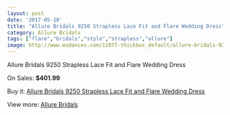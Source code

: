 ```yaml
---
layout: post
date: '2017-05-10'
title: "Allure Bridals 9250 Strapless Lace Fit and Flare Wedding Dress"
category: Allure Bridals
tags: ["flare","bridals","style","strapless","allure"]
image: http://www.eudances.com/11977-thickbox_default/allure-bridals-9250-strapless-lace-fit-and-flare-wedding-dress.jpg
---
```

Allure Bridals 9250 Strapless Lace Fit and Flare Wedding Dress

On Sales: **$401.99**
<a href="https://www.eudances.com/en/allure-bridals/3749-allure-bridals-9250-strapless-lace-fit-and-flare-wedding-dress.html"><amp-img layout="responsive" width="600" height="600" src="//www.eudances.com/11977-thickbox_default/allure-bridals-9250-strapless-lace-fit-and-flare-wedding-dress.jpg" alt="Allure Bridals 9250 Strapless Lace Fit and Flare Wedding Dress 0" /></a>
<a href="https://www.eudances.com/en/allure-bridals/3749-allure-bridals-9250-strapless-lace-fit-and-flare-wedding-dress.html"><amp-img layout="responsive" width="600" height="600" src="//www.eudances.com/11980-thickbox_default/allure-bridals-9250-strapless-lace-fit-and-flare-wedding-dress.jpg" alt="Allure Bridals 9250 Strapless Lace Fit and Flare Wedding Dress 1" /></a>
<a href="https://www.eudances.com/en/allure-bridals/3749-allure-bridals-9250-strapless-lace-fit-and-flare-wedding-dress.html"><amp-img layout="responsive" width="600" height="600" src="//www.eudances.com/11979-thickbox_default/allure-bridals-9250-strapless-lace-fit-and-flare-wedding-dress.jpg" alt="Allure Bridals 9250 Strapless Lace Fit and Flare Wedding Dress 2" /></a>
<a href="https://www.eudances.com/en/allure-bridals/3749-allure-bridals-9250-strapless-lace-fit-and-flare-wedding-dress.html"><amp-img layout="responsive" width="600" height="600" src="//www.eudances.com/11978-thickbox_default/allure-bridals-9250-strapless-lace-fit-and-flare-wedding-dress.jpg" alt="Allure Bridals 9250 Strapless Lace Fit and Flare Wedding Dress 3" /></a>

Buy it: [Allure Bridals 9250 Strapless Lace Fit and Flare Wedding Dress](https://www.eudances.com/en/allure-bridals/3749-allure-bridals-9250-strapless-lace-fit-and-flare-wedding-dress.html "Allure Bridals 9250 Strapless Lace Fit and Flare Wedding Dress")

View more: [Allure Bridals](https://www.eudances.com/en/2-allure-bridals "Allure Bridals")